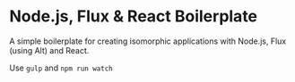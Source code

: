 # Node.js, Flux & React Boilerplate
A simple boilerplate for creating isomorphic applications with Node.js, Flux (using Alt) and React.

Use `gulp` and `npm run watch`
